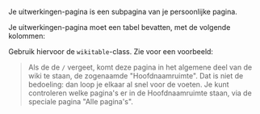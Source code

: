 Je uitwerkingen-pagina is een subpagina van je persoonlijke pagina.



Je uitwerkingen-pagina moet een tabel bevatten, met de volgende kolommen:


Gebruik hiervoor de `wikitable`-class. Zie voor een voorbeeld:

> Als de de `/` vergeet, komt deze pagina in het algemene deel van de wiki te staan, de zogenaamde "Hoofdnaamruimte". Dat is niet de bedoeling: dan loop je elkaar al snel voor de voeten. Je kunt controleren welke pagina's er in de Hoofdnaamruimte staan, via de speciale pagina "Alle pagina's".

